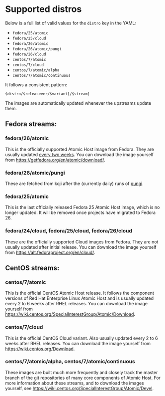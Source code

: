 # Supported distros

Below is a full list of valid values for the `distro` key in
the YAML:

- `fedora/25/atomic`
- `fedora/25/cloud`
- `fedora/26/atomic`
- `fedora/26/atomic/pungi`
- `fedora/26/cloud`
- `centos/7/atomic`
- `centos/7/cloud`
- `centos/7/atomic/alpha`
- `centos/7/atomic/continuous`

It follows a consistent pattern:

```
$distro/$releasever/$variant[/$stream]
```

The images are automatically updated whenever the upstreams
update them.

## Fedora streams:

### fedora/26/atomic

This is the officially supported Atomic Host image from
Fedora. They are usually updated
[every two
weeks](https://fedoraproject.org/wiki/Changes/Two_Week_Atomic).
You can download the image yourself from
https://getfedora.org/en/atomic/download/.

### fedora/26/atomic/pungi

These are fetched from koji after the (currently daily) runs
of [pungi](https://pagure.io/pungi).

### fedora/25/atomic

This is the last officially released Fedora 25 Atomic Host
image, which is no longer updated. It will be removed once
projects have migrated to Fedora 26.

### fedora/24/cloud, fedora/25/cloud, fedora/26/cloud

These are the officially supported Cloud images from Fedora.
They are not usually updated after initial release. You can
download the image yourself from
https://alt.fedoraproject.org/en/cloud/.

## CentOS streams:

### centos/7/atomic

This is the official CentOS Atomic Host release. It follows
the component versions of Red Hat Enterprise Linux Atomic
Host and is usually updated every 2 to 6 weeks after RHEL
releases. You can download the image yourself from
https://wiki.centos.org/SpecialInterestGroup/Atomic/Download.

### centos/7/cloud

This is the official CentOS Cloud variant. Also usually
updated every 2 to 6 weeks after RHEL releases. You can
download the image yourself from
https://wiki.centos.org/Download.

### centos/7/atomic/alpha, centos/7/atomic/continuous

These images are built much more frequently and closely
track the master branch of the git repositories of many core
components of Atomic Host. For more information about these
streams, and to download the images yourself, see
https://wiki.centos.org/SpecialInterestGroup/Atomic/Devel.
